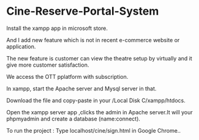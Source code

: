 # Cine-Reserve-Portal-System

Install the xampp app in microsoft store.

And I add new feature which is not in recent e-commerce website or application.

The new feature is customer can view the theatre setup by virtually and it give more customer satisfaction.

We access the OTT pplatform with subscription.

In xampp, start the Apache server and Mysql server in that.

Download the file and copy-paste in your /Local Disk C/xampp/htdocs.

Open the xampp server app ,clicks the admin in Apache server.It will your phpmyadmin and create a database (name:connect).

To run the project : Type localhost/cine/sign.html in Google Chrome..
